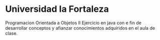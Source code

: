 # Universidad la Fortaleza

Programacion Orientada a Objetos II
Ejercicio en java con e fin de desarrollar conceptos y afianzar conocimientos adquiridos en el aula de clase.
